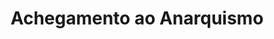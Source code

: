 ---
title: "Achegamento ao Anarquismo"
portada: "/biblioteca/itinerarios/o_xenero_en_disputa.png"
description: "Un percorrido pola ribeira do río Mao"
tipo: "itinerario"
---